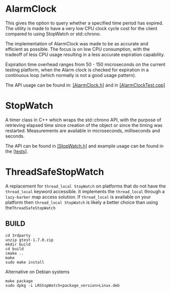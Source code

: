 
AlarmClock
==========
This gives the option to query whether a specified time period has expired. The utility is made to have a very low CPU clock cycle cost for the client compared to using StopWatch or std::chrono.

The implementation of AlarmClock was made to be as accurate and efficient as possible. The focus is on low CPU consumption, with the tradeoff of less CPU usage resulting in a less accurate expiration capability. 
 

Expiration time overhead ranges from 50 - 150 microseconds on the current testing platform, when the Alarm clock is checked for expiration in a continuous loop (which normally is not a good usage pattern).

The API usage can be found in: [[AlarmClock.h]](https://github.com/LogRhythm/StopWatch/blob/master/src/AlarmClock.h) and in [[AlarmClockTest.cpp]](https://github.com/LogRhythm/StopWatch/blob/master/test/AlarmClockTest.cpp)


StopWatch
=========

A timer class in C++ which wraps the std::chrono API, with the purpose of retrieving elapsed time since creation of the object or since the timing was restarted. 
Measurements are available in microseconds, milliseconds and seconds.

The API can be found in [[StopWatch.h]](https://github.com/LogRhythm/StopWatch/blob/master/src/StopWatch.h) and example usage can be found in the [[tests]](https://github.com/LogRhythm/StopWatch/blob/master/test/ToolsTestStopWatch.cpp).


ThreadSafeStopWatch
===================

A replacement for `thread_local StopWatch` on platforms that do not have the `thread_local` keyword accessible. It implements the `thread_local` through a `lazy-barber` map access solution.
If `thread_local` is available on your platform then `thread_local StopWatch` is likely a better choice than using the`ThreadSafeStopWatch`


## BUILD
```
cd 3rdparty
unzip gtest-1.7.0.zip
mkdir build
cd build
cmake ..
make
sudo make install
```

Alternative on Debian systems
```
make package
sudo dpkg -i LRStopWatch<package_version>Linux.deb
```